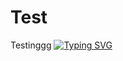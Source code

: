 # Test
Testinggg
[![Typing SVG](https://readme-typing-svg.herokuapp.com?font=Fira+Code&pause=1000&random=false&width=435&lines=The+five+boxing+wizards+jump+quickly)](https://git.io/typing-svg)
